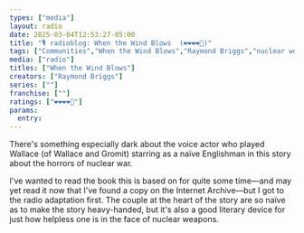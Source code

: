 ```yaml
---
types: ["media"]
layout: radio
date: 2025-03-04T12:53:27-05:00
title: "🎙️ radioblog: When the Wind Blows  (❤️❤️❤️❤️🖤)"
tags: ["Communities","When the Wind Blows","Raymond Briggs","nuclear weapons","Wallace and Gromit","radio"]
media: ["radio"]
titles: ["When the Wind Blows"]
creators: ["Raymond Briggs"]
series: [""]
franchise: [""]
ratings: ["❤️❤️❤️❤️🖤"]
params:
  entry: 
---
```


There's something especially dark about the voice actor who played Wallace (of Wallace and Gromit) starring as a naïve Englishman in this story about the horrors of nuclear war.

I've wanted to read the book this is based on for quite some time—and may yet read it now that I've found a copy on the Internet Archive—but I got to the radio adaptation first. The couple at the heart of the story are so naïve as to make the story heavy-handed, but it's also a good literary device for just how helpless one is in the face of nuclear weapons.
